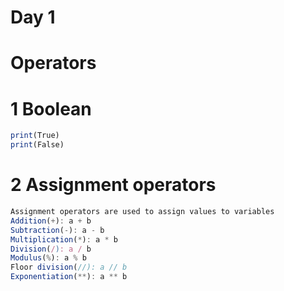 # Day 1
# Operators
# 1 Boolean
```jsx
print(True)
print(False)
```
# 2 Assignment operators 
```jsx
Assignment operators are used to assign values to variables
Addition(+): a + b
Subtraction(-): a - b
Multiplication(*): a * b
Division(/): a / b
Modulus(%): a % b
Floor division(//): a // b
Exponentiation(**): a ** b
```

